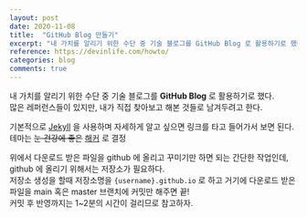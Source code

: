 ```yaml
---
layout: post
date: 2020-11-08
title:  "GitHub Blog 만들기"
excerpt: "내 가치를 알리기 위한 수단 중 기술 블로그를 GitHub Blog 로 활용하기로 했다."  
reference: https://devinlife.com/howto/  
categories: blog
comments: true
---
```


내 가치를 알리기 위한 수단 중 기술 블로그를 **GitHub Blog** 로 활용하기로 했다.  
많은 레퍼런스들이 있지만, 내가 직접 찾아보고 해본 것들로 남겨두려고 한다.

기본적으로 [Jekyll](http://jekyllrb-ko.github.io/) 을 사용하며 자세하게 알고 싶으면 링크를 타고 들어가서 보면 된다.  
테마는 ~~눈 건강에 좋은~~ [해커](http://jekyllthemes.org/themes/hacker-blog/) 로 결정

위에서 다운로드 받은 파일을 github 에 올리고 꾸미기만 하면 되는 간단한 작업인데,  
github 에 올리기 위해서는 저장소가 필요하다.  
저장소 생성을 할때 저장소명을 `{username}.github.io` 로 하고 거기에 다운로드 받은 파일을 main 혹은 master 브랜치에 커밋만 해주면 끝!  
커밋 후 반영까지는 1~2분의 시간이 걸리므로 참고하자.

